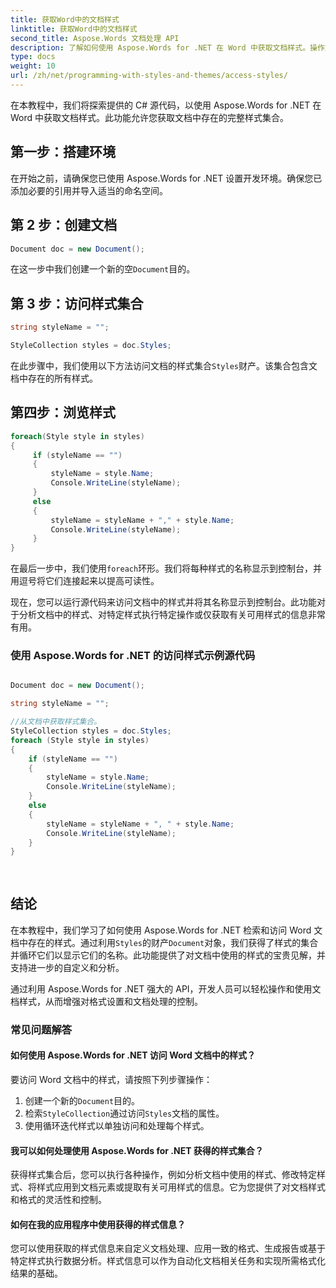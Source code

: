 ```yaml
---
title: 获取Word中的文档样式
linktitle: 获取Word中的文档样式
second_title: Aspose.Words 文档处理 API
description: 了解如何使用 Aspose.Words for .NET 在 Word 中获取文档样式。操作文档样式的完整教程。
type: docs
weight: 10
url: /zh/net/programming-with-styles-and-themes/access-styles/
---
```


在本教程中，我们将探索提供的 C# 源代码，以使用 Aspose.Words for .NET 在 Word 中获取文档样式。此功能允许您获取文档中存在的完整样式集合。

## 第一步：搭建环境

在开始之前，请确保您已使用 Aspose.Words for .NET 设置开发环境。确保您已添加必要的引用并导入适当的命名空间。

## 第 2 步：创建文档

```csharp
Document doc = new Document();
```

在这一步中我们创建一个新的空`Document`目的。

## 第 3 步：访问样式集合

```csharp
string styleName = "";

StyleCollection styles = doc.Styles;
```

在此步骤中，我们使用以下方法访问文档的样式集合`Styles`财产。该集合包含文档中存在的所有样式。

## 第四步：浏览样式

```csharp
foreach(Style style in styles)
{
     if (styleName == "")
     {
         styleName = style.Name;
         Console.WriteLine(styleName);
     }
     else
     {
         styleName = styleName + "," + style.Name;
         Console.WriteLine(styleName);
     }
}
```

在最后一步中，我们使用`foreach`环形。我们将每种样式的名称显示到控制台，并用逗号将它们连接起来以提高可读性。

现在，您可以运行源代码来访问文档中的样式并将其名称显示到控制台。此功能对于分析文档中的样式、对特定样式执行特定操作或仅获取有关可用样式的信息非常有用。

### 使用 Aspose.Words for .NET 的访问样式示例源代码 
```csharp

Document doc = new Document();

string styleName = "";

//从文档中获取样式集合。
StyleCollection styles = doc.Styles;
foreach (Style style in styles)
{
	if (styleName == "")
	{
		styleName = style.Name;
		Console.WriteLine(styleName);
	}
	else
	{
		styleName = styleName + ", " + style.Name;
		Console.WriteLine(styleName);
	}
}
            
        
```

## 结论

在本教程中，我们学习了如何使用 Aspose.Words for .NET 检索和访问 Word 文档中存在的样式。通过利用`Styles`的财产`Document`对象，我们获得了样式的集合并循环它们以显示它们的名称。此功能提供了对文档中使用的样式的宝贵见解，并支持进一步的自定义和分析。

通过利用 Aspose.Words for .NET 强大的 API，开发人员可以轻松操作和使用文档样式，从而增强对格式设置和文档处理的控制。

### 常见问题解答

#### 如何使用 Aspose.Words for .NET 访问 Word 文档中的样式？

要访问 Word 文档中的样式，请按照下列步骤操作：
1. 创建一个新的`Document`目的。
2. 检索`StyleCollection`通过访问`Styles`文档的属性。
3. 使用循环迭代样式以单独访问和处理每个样式。

#### 我可以如何处理使用 Aspose.Words for .NET 获得的样式集合？

获得样式集合后，您可以执行各种操作，例如分析文档中使用的样式、修改特定样式、将样式应用到文档元素或提取有关可用样式的信息。它为您提供了对文档样式和格式的灵活性和控制。

#### 如何在我的应用程序中使用获得的样式信息？

您可以使用获取的样式信息来自定义文档处理、应用一致的格式、生成报告或基于特定样式执行数据分析。样式信息可以作为自动化文档相关任务和实现所需格式化结果的基础。